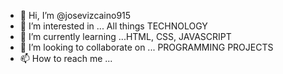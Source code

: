 - 👋 Hi, I’m @josevizcaino915
- 👀 I’m interested in ... All things TECHNOLOGY 
- 🌱 I’m currently learning ...HTML, CSS, JAVASCRIPT
- 💞️ I’m looking to collaborate on ... PROGRAMMING PROJECTS
- 📫 How to reach me ...

<!---
josevizcaino915/josevizcaino915 is a ✨ special ✨ repository because its `README.md` (this file) appears on your GitHub profile.
You can click the Preview link to take a look at your changes.
--->
